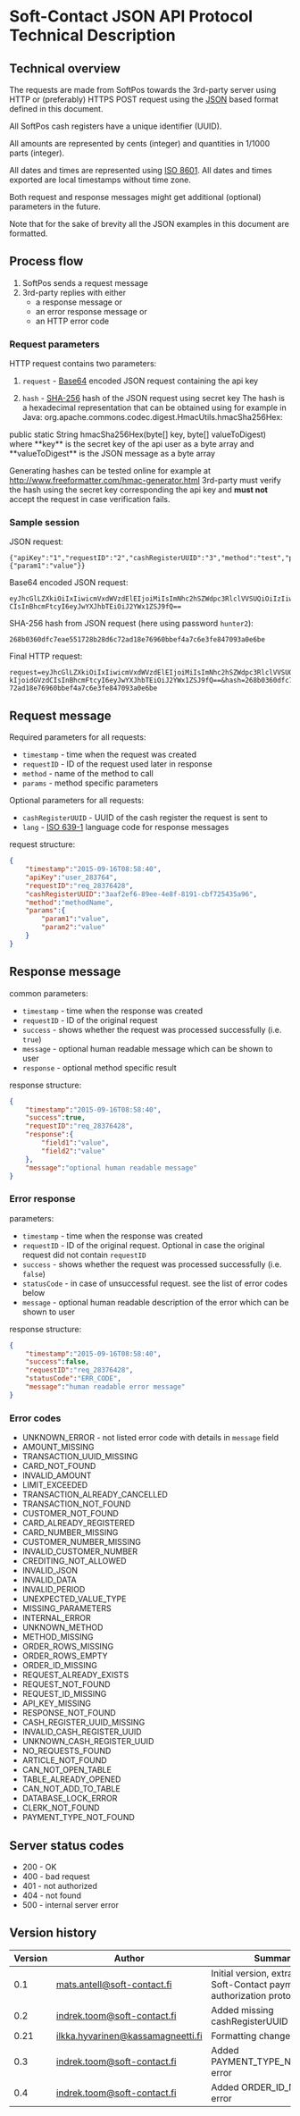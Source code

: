 # Soft-Contact JSON API Protocol Technical Description

## Technical overview

The requests are made from SoftPos towards the 3rd-party server using HTTP or (preferably) HTTPS POST request using the [JSON](https://en.wikipedia.org/wiki/JSON) based format defined in this document.
 
All SoftPos cash registers have a unique identifier (UUID).

All amounts are represented by cents (integer) and quantities in 1/1000 parts (integer).

All dates and times are represented using [ISO 8601](https://en.wikipedia.org/wiki/ISO_8601).
All dates and times exported are local timestamps without time zone.

Both request and response messages might get additional (optional) parameters in the future.

Note that for the sake of brevity all the JSON examples in this document are formatted.

## Process flow

1. SoftPos sends a request message
2. 3rd-party replies with either 
   * a response message or
   * an error response message or 
   * an HTTP error code

### Request parameters

HTTP request contains two parameters:

1. `request` - [Base64](https://en.wikipedia.org/wiki/Base64) encoded JSON request containing the api key

2. `hash` - [SHA-256](https://en.wikipedia.org/wiki/SHA-256) hash of the JSON request using secret key
The hash is a hexadecimal representation that can be obtained using 
for example in Java: org.apache.commons.codec.digest.HmacUtils.hmacSha256Hex:
<programlisting language="java">
    public static String hmacSha256Hex(byte[] key, byte[] valueToDigest)
</programlisting>
    where **key** is the secret key of the api user as a byte array
    and **valueToDigest** is the JSON message as a byte array
    
Generating hashes can be tested online for example at http://www.freeformatter.com/hmac-generator.html 
3rd-party must verify the hash using the secret key corresponding the api key and **must not** accept the request
in case verification fails.

### Sample session

JSON request:

    {"apiKey":"1","requestID":"2","cashRegisterUUID":"3","method":"test","params":
    {"param1":"value"}}

Base64 encoded JSON request:

    eyJhcGlLZXkiOiIxIiwicmVxdWVzdElEIjoiMiIsImNhc2hSZWdpc3RlclVVSUQiOiIzIiwibWV0aG9kIjoidGVzd
    CIsInBhcmFtcyI6eyJwYXJhbTEiOiJ2YWx1ZSJ9fQ==

SHA-256 hash from JSON request (here using password `hunter2`):

    268b0360dfc7eae551728b28d6c72ad18e76960bbef4a7c6e3fe847093a0e6be

Final HTTP request:

    request=eyJhcGlLZXkiOiIxIiwicmVxdWVzdElEIjoiMiIsImNhc2hSZWdpc3RlclVVSUQiOiIzIiwibWV0aG9
    kIjoidGVzdCIsInBhcmFtcyI6eyJwYXJhbTEiOiJ2YWx1ZSJ9fQ==&hash=268b0360dfc7eae551728b28d6c
    72ad18e76960bbef4a7c6e3fe847093a0e6be

## Request message
 
Required parameters for all requests:

* `timestamp` - time when the request was created
* `requestID` - ID of the request used later in response
* `method` - name of the method to call
* `params` - method specific parameters

Optional parameters for all requests:

* `cashRegisterUUID` - UUID of the cash register the request is sent to  
* `lang` - [ISO 639-1](https://en.wikipedia.org/wiki/ISO_639-1) language code for response messages

request structure:

```json
{
    "timestamp":"2015-09-16T08:58:40",
    "apiKey":"user_283764",
    "requestID":"req_28376428",
    "cashRegisterUUID":"3aaf2ef6-89ee-4e8f-8191-cbf725435a96",
    "method":"methodName",
    "params":{
        "param1":"value",
        "param2":"value"
    }
}
```

## Response message 

common parameters:

* `timestamp` - time when the response was created
* `requestID` - ID of the original request 
* `success` - shows whether the request was processed successfully (i.e. `true`)
* `message` - optional human readable message which can be shown to user
* `response` - optional method specific result

response structure:

```json
{
    "timestamp":"2015-09-16T08:58:40",
    "success":true,
    "requestID":"req_28376428",
    "response":{
        "field1":"value",
        "field2":"value"
    },
    "message":"optional human readable message"
}
```

### Error response 
 
parameters:

* `timestamp` - time when the response was created
* `requestID` - ID of the original request. Optional in case the original request did not contain `requestID`
* `success` - shows whether the request was processed successfully (i.e. `false`)
* `statusCode` - in case of unsuccessful request. see the list of error codes below
* `message` - optional human readable description of the error which can be shown to user

response structure:

```json
{
    "timestamp":"2015-09-16T08:58:40",
    "success":false,
    "requestID":"req_28376428",
    "statusCode":"ERR_CODE",
    "message":"human readable error message"
}
```    
    
### Error codes

* UNKNOWN_ERROR - not listed error code with details in `message` field
* AMOUNT_MISSING
* TRANSACTION_UUID_MISSING
* CARD_NOT_FOUND
* INVALID_AMOUNT
* LIMIT_EXCEEDED
* TRANSACTION_ALREADY_CANCELLED
* TRANSACTION_NOT_FOUND
* CUSTOMER_NOT_FOUND
* CARD_ALREADY_REGISTERED
* CARD_NUMBER_MISSING
* CUSTOMER_NUMBER_MISSING
* INVALID_CUSTOMER_NUMBER
* CREDITING_NOT_ALLOWED
* INVALID_JSON
* INVALID_DATA
* INVALID_PERIOD
* UNEXPECTED_VALUE_TYPE
* MISSING_PARAMETERS
* INTERNAL_ERROR
* UNKNOWN_METHOD
* METHOD_MISSING
* ORDER_ROWS_MISSING
* ORDER_ROWS_EMPTY
* ORDER_ID_MISSING
* REQUEST_ALREADY_EXISTS
* REQUEST_NOT_FOUND
* REQUEST_ID_MISSING
* API_KEY_MISSING
* RESPONSE_NOT_FOUND
* CASH_REGISTER_UUID_MISSING
* INVALID_CASH_REGISTER_UUID
* UNKNOWN_CASH_REGISTER_UUID
* NO_REQUESTS_FOUND
* ARTICLE_NOT_FOUND
* CAN_NOT_OPEN_TABLE
* TABLE_ALREADY_OPENED
* CAN_NOT_ADD_TO_TABLE
* DATABASE_LOCK_ERROR
* CLERK_NOT_FOUND
* PAYMENT_TYPE_NOT_FOUND
    
## Server status codes 

* 200 - OK
* 400 - bad request
* 401 - not authorized
* 404 - not found
* 500 - internal server error    

## Version history

| Version   | Author                              | Summary                     |
| --------  | ----------------------------------- | --------------------------- |
| 0.1       | mats.antell@soft-contact.fi         | Initial version, extracted from Soft-Contact payment authorization protocol |
| 0.2       | indrek.toom@soft-contact.fi         | Added missing cashRegisterUUID parameter |
| 0.21      | ilkka.hyvarinen@kassamagneetti.fi   | Formatting changes                       |
| 0.3       | indrek.toom@soft-contact.fi         | Added PAYMENT_TYPE_NOT_FOUND error |
| 0.4       | indrek.toom@soft-contact.fi         | Added ORDER_ID_MISSING error |
